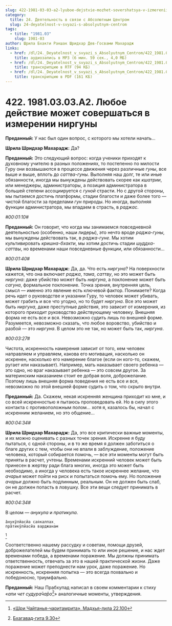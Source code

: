 ```yaml
---
slug: 422-1981-03-03-a2-lyuboe-dejstvie-mozhet-sovershatsya-v-izmerenii-nirguny
category:
  title: 24. Деятельность в связи с Абсолютным Центром
  slug: 24-deyatelnost-v-svyazi-s-absolyutnym-centrom
tags:
  - title: "1981.03"
    slug: 1981-03
author: Шрила Бхакти Ракшак Шридхар Дев-Госвами Махарадж
links:
  - href: /dl/24._Deyatelnost_v_svyazi_s_Absolyutnym_Centrom/422_1981.03.03.A2_SridharMj_Lyuboe_deystvie_mojet_sovershatsya_iz_izmereniya_nirguny.mp3
    title: аудиозапись в MP3 (6 мин. 59 сек., 4,0 МБ)
  - href: /dl/24._Deyatelnost_v_svyazi_s_Absolyutnym_Centrom/422_1981.03.03.A2_SridharMj_Lyuboe_deystvie_mojet_sovershatsya_iz_izmereniya_nirguny.rtf
    title: транскрипцию в RTF (94 КБ)
  - href: /dl/24._Deyatelnost_v_svyazi_s_Absolyutnym_Centrom/422_1981.03.03.A2_SridharMj_Lyuboe_deystvie_mojet_sovershatsya_iz_izmereniya_nirguny.pdf
    title: транскрипцию в PDF (161 КБ)
---
```


# 422. 1981.03.03.A2. Любое действие может совершаться в измерении ниргуны

**Преданный:** У нас был один вопрос, с которого мы хотели начать…

**Шрила Шридхар Махарадж:** Да?

**Преданный:** Это следующий вопрос: когда ученики приходят к духовному учителю в разных положениях, то постепенно по милости Гуру они возвышаются в процессе движения через различные *гуны*, все выше и выше, вплоть до *саттва-гуны*. Выполняя наш долг, те или иные обязанности, иногда мы вынуждены действовать скорее как *кшатрии*, или менеджеры, администраторы, а позиция администратора в большей степени ассоциируется с *гуной* страсти. Но с другой стороны, мы пытаемся достичь платформы, стадии благости и даже более того — чистой благости за пределами *гун* природы. Но иногда, выполняя функции администратора, мы впадаем в страсть, в *раджас*.

*#00:01:10#*

**Преданный:** Он говорит, что когда мы занимаемся повседневной деятельностью (особенно, наши лидеры), это нечто вроде *раджа-гуны*, мы вынуждены действовать так, в *раджа-гуне*. Мы хотим культивировать *кришна-бхакти*, мы хотим достичь стадии *шуддха-саттвы*, но временами наши повседневные функции, или обязанности…

*#00:01:40#*

**Шрила Шридхар Махарадж:** Да, да. Что есть *ниргуна*? На поверхности кажется, что она включает *раджа*, *тама*, *саттву*, но это может быть *ниргуна*: даже убийство может быть *ниргуна*, а поклонение может быть *сагуна*, формальное поклонение. Точка зрения, внутренняя цель, смысл — именно это явление есть ключевой фактор. Понимаете? Когда речь идет о руководстве и указании Гуру, то человек может убивать, может грабить и все что угодно, но то будет *ниргуна*. Все это может быть *ниргуна*, даже преступные действия, это зависит от измерения, из которого приходит руководство действующему человеку. Внешняя форма не есть все и вся. Невозможно судить лишь по внешней форме. Разумеется, невозможно сказать, что любое воровство, убийство и разбой — это *ниргуна*. В целом это не так, но может быть так, *ниргуна*.

*#00:03:27#*

Чистота, искренность намерения зависит от того, кем человек направляем и управляем, какова его мотивация, насколько он искренен, насколько его намерение благое (если он кого-то, скажем, ругает или наказывает). Например, мать наказывает своего ребенка — это одно, но враг наказывает ребенка — это совсем другое. За материнским наказанием стоит ее добрая воля, доброжелание. Поэтому лишь внешняя форма поведения не есть все и вся, невозможно по этой внешней форме судить о том, что скрыто внутри.

**Преданный:** Да. Скажем, некая искренняя женщина приходит ко мне, и со всей искренностью я пытаюсь проповедовать ей. Но в силу этого контакта с противоположным полом… хотя я, казалось бы, начал с искренним желанием, но это общение…

*#00:04:34#*

**Шрила Шридхар Махарадж:** Да, это все критически важные моменты, и их можно оценивать с разных точек зрения. Искренне я буду пытаться, с одной стороны, и в то же время я должен заботиться о благе других с тем, чтобы они не впали в заблуждение, положение человека, который собирается помочь, — все эти моменты могут быть приняты в расчет, учтены. Временами искренний человек может быть принесен в жертву ради блага многих, иногда это может быть необходимо, а иногда у человека есть такое искреннее желание, что *ачарья* может пойти на риск и попытаться помочь ему. Но положение *ачарьи* должно быть подлинным, реальным. Он не должен быть слаб, он не должен попасть в ловушку. Все эти вещи следует принимать в расчет.

*#00:04:34#*

В целом — *анукула* и *пратикула*.

    а̄нукӯлйасйа сан̇калпах̣
    пра̄тикӯлйасйа варджанам
[^_ftn1]

Соответственно нашему рассудку и советам, помощи друзей, доброжелателей мы будем принимать то или иное решение, и нас ждет временами победа, а временами поражение. Мы должны принимать ответственность, отвечать за это в нашей практической жизни. Даже поражение может преподнести нам урок, даже поражение. Но искренность, искренняя попытка — это всегда похвально и победоносно, триумфально.

**Преданный:** Наш Прабхупад написал в своем комментарии к стиху «*апи чет судура̄ча̄ро*[^_ftn2]» аналогичные моменты, утверждения.



[^_ftn1]: [«Шри Чайтанья-чаритамрита», Мадхья-лила 22.100](../notes/shri-chajtanya-charitamrita-madhya-lila/shri-chajtanya-charitamrita-madhya-lila-22-100.md)

[^_ftn2]: [Бхагавад-гита 9.30](../notes/bhagavad-gita/bhagavad-gita-9-30.md)
